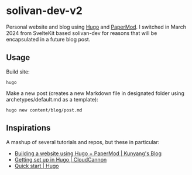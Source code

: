 # solivan-dev-v2

Personal website and blog using [Hugo](https://gohugo.io/) and [PaperMod](https://github.com/adityatelange/hugo-PaperMod). I switched in March 2024 from SvelteKit based solivan-dev for reasons that will be encapsulated in a future blog post.

## Usage

Build site:
```
hugo
```

Make a new post (creates a new Markdown file in designated folder using archetypes/default.md as a template):
```
hugo new content/blog/post.md
```

## Inspirations

A mashup of several tutorials and repos, but these in particular:

- [Building a website using Hugo + PaperMod | Kunyang's Blog](https://kyxie.github.io/en/blog/tech/papermod/)
- [Getting set up in Hugo | CloudCannon](https://cloudcannon.com/tutorials/hugo-beginner-tutorial/)
- [Quick start | Hugo](https://gohugo.io/getting-started/quick-start/)
